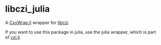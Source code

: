 # libczi_julia

A [CxxWrap.jl](https://github.com/JuliaInterop/CxxWrap.jl) wrapper for [libczi](https://github.com/ZEISS/libczi).

If you want to use this package in julia, use the julia wrapper, which is part of [czi.jl](https://github.com/Agapanthus/czi.jl).